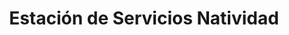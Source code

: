 ---
title: "Estación de Servicios Natividad"
url: /caracas/estacion-de-servicios-natividad/
shop: piezas de automóviles
---